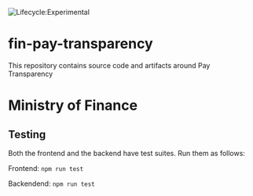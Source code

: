 ![Lifecycle:Experimental](https://img.shields.io/badge/Lifecycle-Experimental-339999)
# fin-pay-transparency
This repository contains source code and artifacts around Pay Transparency
# Ministry of Finance


## Testing

Both the frontend and the backend have test suites.  Run them as follows:

Frontend: `npm run test`

Backendend: `npm run test`